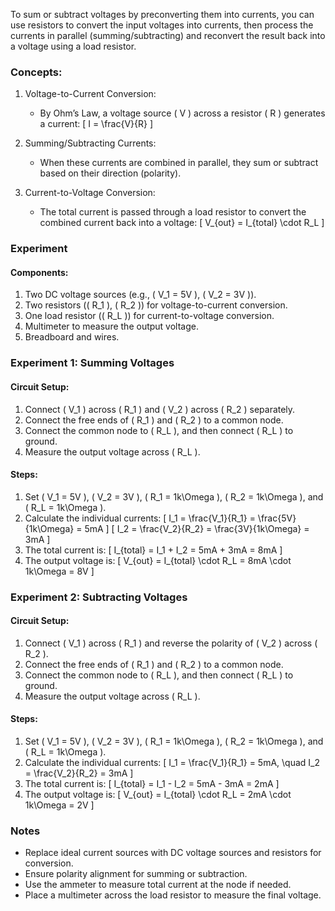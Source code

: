 To sum or subtract voltages by preconverting them into currents, you can use resistors to convert the input voltages into currents, then process the currents in parallel (summing/subtracting) and reconvert the result back into a voltage using a load resistor.

### Concepts:

1. Voltage-to-Current Conversion:
   - By Ohm’s Law, a voltage source \( V \) across a resistor \( R \) generates a current:
     \[
     I = \frac{V}{R}
     \]

2. Summing/Subtracting Currents:
   - When these currents are combined in parallel, they sum or subtract based on their direction (polarity).

3. Current-to-Voltage Conversion:
   - The total current is passed through a load resistor to convert the combined current back into a voltage:
     \[
     V_{out} = I_{total} \cdot R_L
     \]

### Experiment

#### Components:
1. Two DC voltage sources (e.g., \( V_1 = 5V \), \( V_2 = 3V \)).
2. Two resistors (\( R_1 \), \( R_2 \)) for voltage-to-current conversion.
3. One load resistor (\( R_L \)) for current-to-voltage conversion.
4. Multimeter to measure the output voltage.
5. Breadboard and wires.

### Experiment 1: Summing Voltages

#### Circuit Setup:
1. Connect \( V_1 \) across \( R_1 \) and \( V_2 \) across \( R_2 \) separately.
2. Connect the free ends of \( R_1 \) and \( R_2 \) to a common node.
3. Connect the common node to \( R_L \), and then connect \( R_L \) to ground.
4. Measure the output voltage across \( R_L \).

#### Steps:
1. Set \( V_1 = 5V \), \( V_2 = 3V \), \( R_1 = 1k\Omega \), \( R_2 = 1k\Omega \), and \( R_L = 1k\Omega \).
2. Calculate the individual currents:
   \[
   I_1 = \frac{V_1}{R_1} = \frac{5V}{1k\Omega} = 5mA
   \]
   \[
   I_2 = \frac{V_2}{R_2} = \frac{3V}{1k\Omega} = 3mA
   \]
3. The total current is:
   \[
   I_{total} = I_1 + I_2 = 5mA + 3mA = 8mA
   \]
4. The output voltage is:
   \[
   V_{out} = I_{total} \cdot R_L = 8mA \cdot 1k\Omega = 8V
   \]

### Experiment 2: Subtracting Voltages

#### Circuit Setup:
1. Connect \( V_1 \) across \( R_1 \) and reverse the polarity of \( V_2 \) across \( R_2 \).
2. Connect the free ends of \( R_1 \) and \( R_2 \) to a common node.
3. Connect the common node to \( R_L \), and then connect \( R_L \) to ground.
4. Measure the output voltage across \( R_L \).

#### Steps:
1. Set \( V_1 = 5V \), \( V_2 = 3V \), \( R_1 = 1k\Omega \), \( R_2 = 1k\Omega \), and \( R_L = 1k\Omega \).
2. Calculate the individual currents:
   \[
   I_1 = \frac{V_1}{R_1} = 5mA, \quad I_2 = \frac{V_2}{R_2} = 3mA
   \]
3. The total current is:
   \[
   I_{total} = I_1 - I_2 = 5mA - 3mA = 2mA
   \]
4. The output voltage is:
   \[
   V_{out} = I_{total} \cdot R_L = 2mA \cdot 1k\Omega = 2V
   \]

### Notes
- Replace ideal current sources with DC voltage sources and resistors for conversion.
- Ensure polarity alignment for summing or subtraction.
- Use the ammeter to measure total current at the node if needed.
- Place a multimeter across the load resistor to measure the final voltage.
